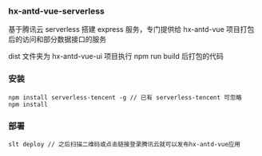 
### hx-antd-vue-serverless

基于腾讯云 serverless 搭建 express 服务，专门提供给 hx-antd-vue 项目打包后的访问和部分数据接口的服务

dist 文件夹为 hx-antd-vue-ui 项目执行 npm run build 后打包的代码

### 安装
```shell
npm install serverless-tencent -g // 已有 serverless-tencent 可忽略
npm install
```

### 部署
```shell
slt deploy // 之后扫描二维码或点击链接登录腾讯云就可以发布hx-antd-vue应用
```